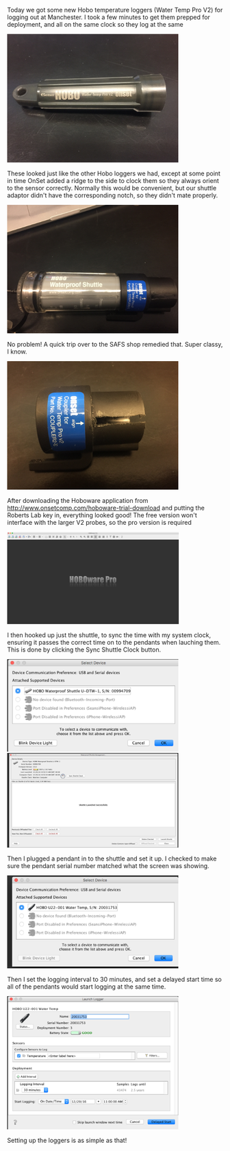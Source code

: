 Today we got some new Hobo temperature loggers (Water Temp Pro V2) for logging out at Manchester. I took a few minutes to get them prepped for deployment, and all on the same clock so they log at the same

<img src = "https://github.com/seanb80/seanb80.github.io/blob/master/images/hobo/IMG_1851.JPG?raw=true" width = "400">

These looked just like the other Hobo loggers we had, except at some point in time OnSet added a ridge to the side to clock them so they always orient to the sensor correctly. Normally this would be convenient, but our shuttle adaptor didn't have the corresponding notch, so they didn't mate properly.

<img src = "https://github.com/seanb80/seanb80.github.io/blob/master/images/hobo/IMG_1852.JPG?raw=true" width = "400">

No problem! A quick trip over to the SAFS shop remedied that. Super classy, I know.

<img src = "https://github.com/seanb80/seanb80.github.io/blob/master/images/hobo/IMG_1853.JPG?raw=true" width = "400">

After downloading the Hoboware application from http://www.onsetcomp.com/hoboware-trial-download and putting the Roberts Lab key in, everything looked good! The free version won't interface with the larger V2 probes, so the pro version is required

<img src = "https://github.com/seanb80/seanb80.github.io/blob/master/images/hobo/Screen%20Shot%202016-12-20%20at%2012.39.29%20PM.png?raw=true" width = "401">

I then hooked up just the shuttle, to sync the time with my system clock, ensuring it passes the correct time on to the pendants when lauching them. This is done by clicking the Sync Shuttle Clock button.

<img src = "https://github.com/seanb80/seanb80.github.io/blob/master/images/hobo/Screen%20Shot%202016-12-20%20at%2010.54.42%20AM.png?raw=true" width = "400">

<img src = "https://github.com/seanb80/seanb80.github.io/blob/master/images/hobo/Screen%20Shot%202016-12-20%20at%2010.54.56%20AM.png?raw=true" width = "400">

Then I plugged a pendant in to the shuttle and set it up. I checked to make sure the pendant serial number matched what the screen was showing.

<img src = "https://github.com/seanb80/seanb80.github.io/blob/master/images/hobo/Screen%20Shot%202016-12-20%20at%2010.55.28%20AM.png?raw=true" width = "400">

Then I set the logging interval to 30 minutes, and set a delayed start time so all of the pendants would start logging at the same time.

<img src = "https://github.com/seanb80/seanb80.github.io/blob/master/images/hobo/Screen%20Shot%202016-12-20%20at%2010.55.44%20AM.png?raw=true" width = "400">

Setting up the loggers is as simple as that!

